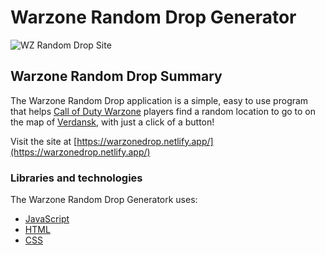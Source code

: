# Warzone Random Drop Generator
![WZ Random Drop Site](https://res.cloudinary.com/dt8q1ngxj/image/upload/c_scale,w_500/v1638724643/wzDrop_gnvogy.png)

## Warzone Random Drop Summary

The Warzone Random Drop application is a simple, easy to use program that helps [Call of Duty Warzone](https://www.callofduty.com/content/atvi/callofduty/warzone/web/en/home.html) players find a random location to go to on the map of [Verdansk](https://callofduty.fandom.com/wiki/Verdansk), with just a click of a button! 

Visit the site at [https://warzonedrop.netlify.app/](https://warzonedrop.netlify.app/)

### Libraries and technologies
The Warzone Random Drop Generatork uses:

* [JavaScript](https://developer.mozilla.org/en-US/docs/Web/JavaScript/)
* [HTML](https://developer.mozilla.org/en-US/docs/Web/HTML)
* [CSS](https://developer.mozilla.org/en-US/docs/Web/CSS)
